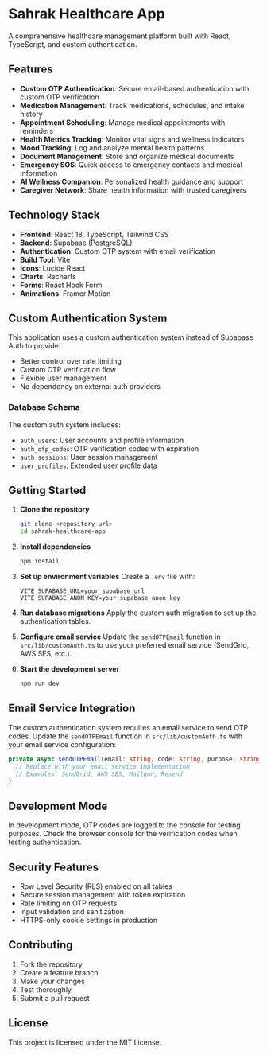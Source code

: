 # Sahrak Healthcare App

A comprehensive healthcare management platform built with React, TypeScript, and custom authentication.

## Features

- **Custom OTP Authentication**: Secure email-based authentication with custom OTP verification
- **Medication Management**: Track medications, schedules, and intake history
- **Appointment Scheduling**: Manage medical appointments with reminders
- **Health Metrics Tracking**: Monitor vital signs and wellness indicators
- **Mood Tracking**: Log and analyze mental health patterns
- **Document Management**: Store and organize medical documents
- **Emergency SOS**: Quick access to emergency contacts and medical information
- **AI Wellness Companion**: Personalized health guidance and support
- **Caregiver Network**: Share health information with trusted caregivers

## Technology Stack

- **Frontend**: React 18, TypeScript, Tailwind CSS
- **Backend**: Supabase (PostgreSQL)
- **Authentication**: Custom OTP system with email verification
- **Build Tool**: Vite
- **Icons**: Lucide React
- **Charts**: Recharts
- **Forms**: React Hook Form
- **Animations**: Framer Motion

## Custom Authentication System

This application uses a custom authentication system instead of Supabase Auth to provide:

- Better control over rate limiting
- Custom OTP verification flow
- Flexible user management
- No dependency on external auth providers

### Database Schema

The custom auth system includes:

- `auth_users`: User accounts and profile information
- `auth_otp_codes`: OTP verification codes with expiration
- `auth_sessions`: User session management
- `user_profiles`: Extended user profile data

## Getting Started

1. **Clone the repository**
   ```bash
   git clone <repository-url>
   cd sahrak-healthcare-app
   ```

2. **Install dependencies**
   ```bash
   npm install
   ```

3. **Set up environment variables**
   Create a `.env` file with:
   ```
   VITE_SUPABASE_URL=your_supabase_url
   VITE_SUPABASE_ANON_KEY=your_supabase_anon_key
   ```

4. **Run database migrations**
   Apply the custom auth migration to set up the authentication tables.

5. **Configure email service**
   Update the `sendOTPEmail` function in `src/lib/customAuth.ts` to use your preferred email service (SendGrid, AWS SES, etc.).

6. **Start the development server**
   ```bash
   npm run dev
   ```

## Email Service Integration

The custom authentication system requires an email service to send OTP codes. Update the `sendOTPEmail` function in `src/lib/customAuth.ts` with your email service configuration:

```typescript
private async sendOTPEmail(email: string, code: string, purpose: string): Promise<void> {
  // Replace with your email service implementation
  // Examples: SendGrid, AWS SES, Mailgun, Resend
}
```

## Development Mode

In development mode, OTP codes are logged to the console for testing purposes. Check the browser console for the verification codes when testing authentication.

## Security Features

- Row Level Security (RLS) enabled on all tables
- Secure session management with token expiration
- Rate limiting on OTP requests
- Input validation and sanitization
- HTTPS-only cookie settings in production

## Contributing

1. Fork the repository
2. Create a feature branch
3. Make your changes
4. Test thoroughly
5. Submit a pull request

## License

This project is licensed under the MIT License.